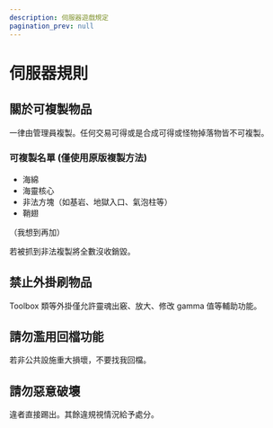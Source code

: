 ```yaml
---
description: 伺服器遊戲規定
pagination_prev: null
---
```


# 伺服器規則

## 關於可複製物品

一律由管理員複製。任何交易可得或是合成可得或怪物掉落物皆不可複製。

### 可複製名單 (僅使用原版複製方法)

- 海綿
- 海靈核心
- 非法方塊（如基岩、地獄入口、氣泡柱等）
- 鞘翅

（我想到再加）

若被抓到非法複製將全數沒收銷毀。

## 禁止外掛刷物品

Toolbox 類等外掛僅允許靈魂出竅、放大、修改 gamma 值等輔助功能。

## 請勿濫用回檔功能

若非公共設施重大損壞，不要找我回檔。

## 請勿惡意破壞

違者直接踢出。其餘違規視情況給予處分。
